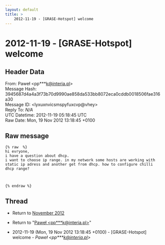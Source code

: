 ```yaml
---
layout: default
title: >
    2012-11-19 - [GRASE-Hotspot] welcome
---
```


# 2012-11-19 - [GRASE-Hotspot] welcome

## Header Data

From: Paweł \<pp***k@interia.pl\><br>
Message Hash: 3945687d4a4a3f73b70d9990ae858da533bb8072eca0cddb0018506fae316a30<br>
Message ID: \<lyxuxnvicsmspyfuxcvp@vhey\><br>
Reply To: _N/A_<br>
UTC Datetime: 2012-11-19 05:18:45 UTC<br>
Raw Date: Mon, 19 Nov 2012 13:18:45 +0100<br>

## Raw message

```
{% raw  %}
hi evryone,
i have a question about dhcp.
i want to choose ip range. in my network some hosts are working with static ip adress and another get from dhcp. how to configure chilli dhcp range?



{% endraw %}
```

## Thread

+ Return to [November 2012](/archive/2012/11)

+ Return to "[Paweł <pp***k<span>@</span>interia.pl>](/authors/pp___k_at_interia_pl)"

+ 2012-11-19 (Mon, 19 Nov 2012 13:18:45 +0100) - [GRASE-Hotspot] welcome - _Paweł \<pp***k@interia.pl\>_

